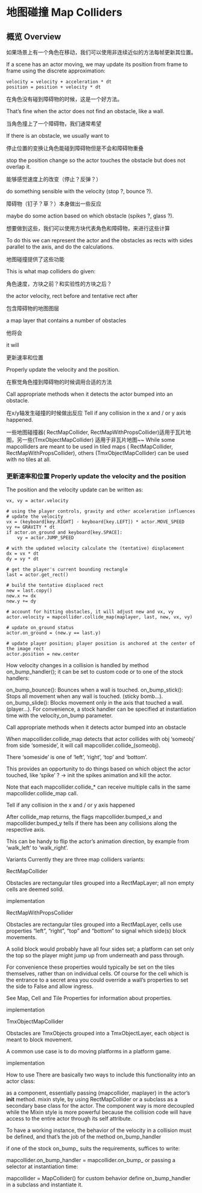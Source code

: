 # 地图碰撞 Map Colliders

## 概览 Overview
如果场景上有一个角色在移动，我们可以使用非连续近似的方法每帧更新其位置。

If a scene has an actor moving, we may update its position from frame to frame using the discrete approximation:

```text
velocity = velocity + acceleration * dt
position = position + velocity * dt
```

在角色没有碰到障碍物的时候，这是一个好方法。

That’s fine when the actor does not find an obstacle, like a wall.

当角色撞上了一个障碍物，我们通常希望

If there is an obstacle, we usually want to

停止位置的变换让角色能碰到障碍物但是不会和障碍物重叠

stop the position change so the actor touches the obstacle but does not overlap it.

能够感觉速度上的改变（停止？反弹？）

do something sensible with the velocity (stop ?, bounce ?).

障碍物（钉子？草？）本身做出一些反应

maybe do some action based on which obstacle (spikes ?, glass ?).

想要做到这些，我们可以使用方块代表角色和障碍物，来进行这些计算

To do this we can represent the actor and the obstacles as rects with sides parallel to the axis, and do the calculations.

地图碰撞提供了这些功能

This is what map colliders do given:

角色速度，方块之前？和实验性的方块之后？

the actor velocity, rect before and tentative rect after

包含障碍物的地图图层

a map layer that contains a number of obstacles

他将会

it will

更新速率和位置

Properly update the velocity and the position.

在察觉角色撞到障碍物的时候调用合适的方法

Call appropriate methods when it detects the actor bumped into an obstacle.

在x/y轴发生碰撞的时候做出反应
Tell if any collision in the x and / or y axis happened.

一些地图碰撞器( RectMapCollider, RectMapWithPropsCollider)适用于瓦片地图，另一些(TmxObjectMapCollider) 适用于非瓦片地图~~
While some mapcolliders are meant to be used in tiled maps ( RectMapCollider, RectMapWithPropsCollider), others (TmxObjectMapCollider) can be used with no tiles at all.

### 更新速率和位置 Properly update the velocity and the position

The position and the velocity update can be written as:
```text
vx, vy = actor.velocity

# using the player controls, gravity and other acceleration influences
# update the velocity
vx = (keyboard[key.RIGHT] - keyboard[key.LEFT]) * actor.MOVE_SPEED
vy += GRAVITY * dt
if actor.on_ground and keyboard[key.SPACE]:
    vy = actor.JUMP_SPEED

# with the updated velocity calculate the (tentative) displacement
dx = vx * dt
dy = vy * dt

# get the player's current bounding rectangle
last = actor.get_rect()

# build the tentative displaced rect
new = last.copy()
new.x += dx
new.y += dy

# account for hitting obstacles, it will adjust new and vx, vy
actor.velocity = mapcollider.collide_map(maplayer, last, new, vx, vy)

# update on_ground status
actor.on_ground = (new.y == last.y)

# update player position; player position is anchored at the center of the image rect
actor.position = new.center
```

How velocity changes in a collision is handled by method on_bump_handler(); it can be set to custom code or to one of the stock handlers:

on_bump_bounce(): Bounces when a wall is touched.
on_bump_stick(): Stops all movement when any wall is touched. (sticky bomb...).
on_bump_slide(): Blocks movement only in the axis that touched a wall. (player...).
For convenience, a stock handler can be specified at instantiation time with the velocity_on_bump parameter.

Call appropriate methods when it detects actor bumped into an obstacle

When mapcollider.collide_map detects that actor collides with obj ‘someobj’ from side ‘someside’, it will call mapcollider.collide_<someside>(someobj).

There ‘someside’ is one of ‘left’, ‘right’, ‘top’ and ‘bottom’.

This provides an opportunity to do things based on which object the actor touched, like ‘spike’ ? -> init the spikes animation and kill the actor.

Note that each mapcollider.collide_* can receive multiple calls in the same mapcollider.collide_map call.

Tell if any collision in the x and / or y axis happened

After collide_map returns, the flags mapcollider.bumped_x and mapcollider.bumped_y tells if there has been any collisions along the respective axis.

This can be handy to flip the actor’s animation direction, by example from ‘walk_left’ to ‘walk_right’.

Variants
Currently they are three map colliders variants:

RectMapCollider

Obstacles are rectangular tiles grouped into a RectMapLayer; all non empty cells are deemed solid.

implementation

RectMapWithPropsCollider

Obstacles are rectangular tiles grouped into a RectMapLayer, cells use properties “left”, “right”, “top” and “bottom” to signal which side(s) block movements.

A solid block would probably have all four sides set; a platform can set only the top so the player might jump up from underneath and pass through.

For convenience these properties would typically be set on the tiles themselves, rather than on individual cells. Of course for the cell which is the entrance to a secret area you could override a wall’s properties to set the side to False and allow ingress.

See Map, Cell and Tile Properties for information about properties.

implementation

TmxObjectMapCollider

Obstacles are TmxObjects grouped into a TmxObjectLayer, each object is meant to block movement.

A common use case is to do moving platforms in a platform game.

implementation

How to use
There are basically two ways to include this functionality into an actor class:

as a component, essentially passing (mapcollider, maplayer) in the actor’s __init__ method.
mixin style, by using RectMapCollider or a subclass as a secondary base class for the actor.
The component way is more decoupled while the Mixin style is more powerful because the collision code will have access to the entire actor through its self attribute.

To have a working instance, the behavior of the velocity in a collision must be defined, and that’s the job of the method on_bump_handler

if one of the stock on_bump_<variant> suits the requirements, suffices to write:

mapcollider.on_bump_handler = mapcollider.on_bump_<desired variant>
or passing a selector at instantiation time:

mapcollider = MapCollider(<desired variant>)
for custom behavior define on_bump_handler in a subclass and instantiate it.